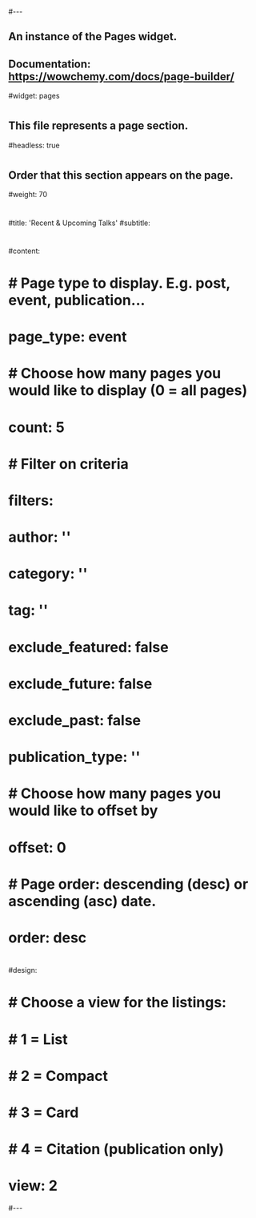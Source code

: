 #---
## An instance of the Pages widget.
## Documentation: https://wowchemy.com/docs/page-builder/
#widget: pages
#
## This file represents a page section.
#headless: true
#
## Order that this section appears on the page.
#weight: 70
#
#title: 'Recent & Upcoming Talks'
#subtitle:
#
#content:
#  # Page type to display. E.g. post, event, publication...
#  page_type: event
#  # Choose how many pages you would like to display (0 = all pages)
#  count: 5
#  # Filter on criteria
#  filters:
#    author: ''
#    category: ''
#    tag: ''
#    exclude_featured: false
#    exclude_future: false
#    exclude_past: false
#    publication_type: ''
#  # Choose how many pages you would like to offset by
#  offset: 0
#  # Page order: descending (desc) or ascending (asc) date.
#  order: desc
#
#design:
#  # Choose a view for the listings:
#  #   1 = List
#  #   2 = Compact
#  #   3 = Card
#  #   4 = Citation (publication only)
#  view: 2
#---
